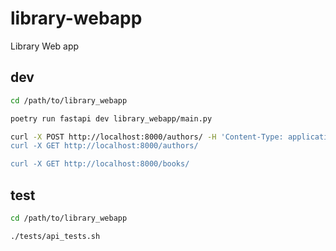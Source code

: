 # library-webapp

Library Web app


## dev

```sh
cd /path/to/library_webapp

poetry run fastapi dev library_webapp/main.py
```

```sh
curl -X POST http://localhost:8000/authors/ -H 'Content-Type: application/json -d '{"name": "Zsolti"}'
curl -X GET http://localhost:8000/authors/

curl -X GET http://localhost:8000/books/
```


## test

```sh
cd /path/to/library_webapp

./tests/api_tests.sh
```
